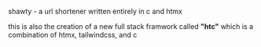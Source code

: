 shawty - a url shortener written entirely in c and htmx

this is also the creation of a new full stack framwork called **"htc"** which is a combination of htmx, tailwindcss, and c
